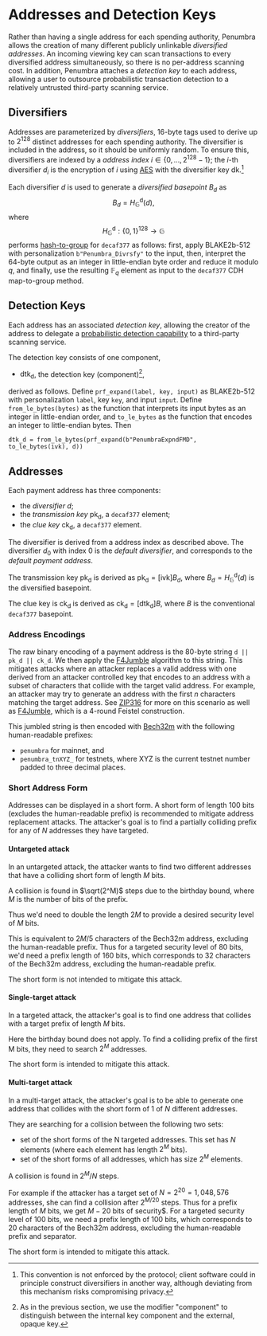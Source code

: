 # Addresses and Detection Keys

Rather than having a single address for each spending authority, Penumbra allows
the creation of many different publicly unlinkable *diversified addresses*.  An
incoming viewing key can scan transactions to every diversified address
simultaneously, so there is no per-address scanning cost.  In addition, Penumbra
attaches a *detection key* to each address, allowing a user to outsource
probabilistic transaction detection to a relatively untrusted third-party
scanning service.

## Diversifiers

Addresses are parameterized by *diversifiers*, 16-byte tags used to derive up to
$2^{128}$ distinct addresses for each spending authority.  The diversifier is
included in the address, so it should be uniformly random.  To ensure this,
diversifiers are indexed by a *address index* $i \in \{0, \ldots, 2^{128} -
1\}$; the $i$-th diversifier $d_i$ is the encryption of $i$ using [AES] with
the diversifier key $\mathsf{dk}$.[^1]

Each diversifier $d$ is used to generate a *diversified basepoint* $B_d$ as
$$B_d = H_{\mathbb G}^{\mathsf d}(d),$$
where 
$$H_{\mathbb G}^{\mathsf d} : \{0, 1\}^{128} \rightarrow \mathbb G$$
performs [hash-to-group] for `decaf377` as follows: first, apply BLAKE2b-512
with personalization `b"Penumbra_Divrsfy"` to the input, then, interpret the
64-byte output as an integer in little-endian byte order and reduce it modulo
$q$, and finally, use the resulting $\mathbb F_q$ element as input to the
`decaf377` CDH map-to-group method.

## Detection Keys

Each address has an associated *detection key*, allowing the creator of the
address to delegate a [probabilistic detection capability][fmd] to a third-party
scanning service.

The detection key consists of one component,

* $\mathsf{dtk_d}$, the detection key (component)[^2],

derived as follows.  Define `prf_expand(label, key, input)` as BLAKE2b-512 with
personalization `label`, key `key`, and input `input`.  Define
`from_le_bytes(bytes)` as the function that interprets its input bytes as an
integer in little-endian order, and `to_le_bytes` as the function that encodes
an integer to little-endian bytes.  Then
```
dtk_d = from_le_bytes(prf_expand(b"PenumbraExpndFMD", to_le_bytes(ivk), d))
```

## Addresses

Each payment address has three components:

* the *diversifier* $d$;
* the *transmission key* $\mathsf{pk_d}$, a `decaf377` element;
* the *clue key* $\mathsf{ck_d}$, a `decaf377` element.

The diversifier is derived from a address index as described above.  The
diversifier $d_0$ with index $0$ is the *default diversifier*, and corresponds
to the *default payment address*.

The transmission key $\mathsf{pk_d}$ is derived as $\mathsf{pk_d} =
[\mathsf{ivk}]B_d$, where $B_d = H_{\mathbb G}^{\mathsf d}(d)$ is the
diversified basepoint.

The clue key is $\mathsf{ck_d}$ is derived as $\mathsf{ck_d} =
[\mathsf{dtk_d}]B$, where $B$ is the conventional `decaf377` basepoint.

### Address Encodings

The raw binary encoding of a payment address is the 80-byte string `d || pk_d ||
ck_d`.  We then apply the [F4Jumble] algorithm to
this string. This mitigates attacks where an attacker replaces a valid
address with one derived from an attacker controlled key that encodes to an
address with a subset of characters that collide with the target valid address.
For example, an attacker may try to generate an address with the first
$n$ characters matching the target address. See [ZIP316] for more on this
scenario as well as [F4Jumble], which is a 4-round Feistel construction.

This jumbled string is then encoded with [Bech32m] with the following
human-readable prefixes:

* `penumbra` for mainnet, and
* `penumbra_tnXYZ_` for testnets, where XYZ is the current testnet number padded
  to three decimal places.

### Short Address Form

Addresses can be displayed in a short form. A short form of length $100$ bits (excludes the human-readable
prefix) is recommended to mitigate address replacement attacks. The attacker's goal is to find a partially
colliding prefix for any of $N$ addresses they have targeted. 

#### Untargeted attack

In an untargeted attack, the attacker wants to find two different addresses that have a colliding short form of length $M$ bits.

A collision is found in $\sqrt(2^M)$ steps due to the birthday bound, where $M$ is the number of bits of the prefix.

Thus we'd need to double the length $2M$ to provide a desired security level of $M$ bits.

This is equivalent to $2M/5$ characters of the Bech32m address, excluding the human-readable prefix. Thus for a targeted security
level of 80 bits, we'd need a prefix length of 160 bits, which corresponds to 32 characters of the Bech32m address, excluding the
human-readable prefix.

The short form is not intended to mitigate this attack.

#### Single-target attack

In a targeted attack, the attacker's goal is to find one address that collides with a target prefix of length $M$ bits.

Here the birthday bound does not apply. To find a colliding prefix of the first M bits, they need to search $2^M$ addresses.

The short form is intended to mitigate this attack.

#### Multi-target attack

In a multi-target attack, the attacker's goal is to be able to generate one address that collides with the short form of 1 of $N$ different addresses.

They are searching for a collision between the following two sets:
* set of the short forms of the N targeted addresses. This set has $N$ elements (where each element has length $2^M$ bits).
* set of the short forms of all addresses, which has size $2^M$ elements.

A collision is found in $2^{M}/N$ steps.

For example if the attacker has a target set of $N=2^{20} = 1,048,576$ addresses,
she can find a collision after $2^{M/20}$ steps. Thus for a prefix length of $M$ bits,
we get $M-20$ bits of security$. For a targeted security level of 100 bits,
we need a prefix length of 100 bits, which corresponds to 20 characters of the Bech32m
address, excluding the human-readable prefix and separator.

The short form is intended to mitigate this attack.

[^1]: This convention is not enforced by the protocol; client software could in
principle construct diversifiers in another way, although deviating from this
mechanism risks compromising privacy.

[^2]: As in the previous section, we use the modifier "component" to distinguish
between the internal key component and the external, opaque key.

[AES]: https://docs.rs/aes/latest/aes/
[Bech32m]: https://github.com/bitcoin/bips/blob/master/bip-0350.mediawiki
[hash-to-group]: ../../crypto/decaf377/group_hash.md
[F4Jumble]: https://zips.z.cash/zip-0316#jumbling
[fmd]: ../../crypto/fmd.md
[ZIP316]: https://zips.z.cash/zip-0316
